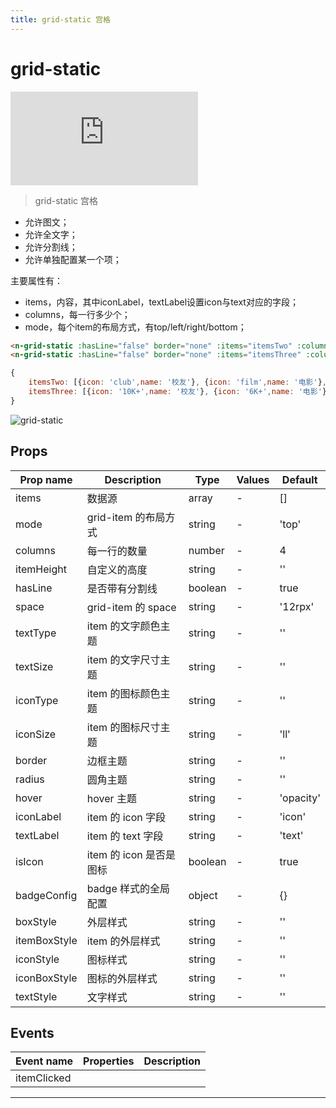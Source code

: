 ```yaml
---
title: grid-static 宫格
---
```


# grid-static

<div class="demo-box">
	<iframe scrolling="auto" frameborder="0" src="http://www.redou.vip/npro/#/pages/display/grid-static" class="demo-box-iframe"></iframe>
</div>

> grid-static 宫格

- 允许图文；
- 允许全文字；
- 允许分割线；
- 允许单独配置某一个项；

主要属性有：

- items，内容，其中iconLabel，textLabel设置icon与text对应的字段；
- columns，每一行多少个；
- mode，每个item的布局方式，有top/left/right/bottom；

```html
<n-grid-static :hasLine="false" border="none" :items="itemsTwo" :columns="3" iconLabel="icon" iconType="primary" textLabel="name" itemHeight="160rpx" boxStyle="margin-left:32rpx;margin-right:32rpx;background-color:#FFFFFF;"></n-grid-static>
<n-grid-static :hasLine="false" border="none" :items="itemsThree" :columns="3" :isIcon="false" iconLabel="icon" iconType="third" iconSize="ll" textLabel="name" space="24rpx" itemHeight="160rpx" boxStyle="margin-left:32rpx;margin-right:32rpx;background-color:#FFFFFF;"></n-grid-static>
```

```js
{
	itemsTwo: [{icon: 'club',name: '校友'}, {icon: 'film',name: '电影'}, {icon: 'task',name: '计划'}],
	itemsThree: [{icon: '10K+',name: '校友'}, {icon: '6K+',name: '电影'}, {icon: '298',name: '计划'}]
}
```

![grid-static](/img/coms/grid-static.jpg)

## Props

| Prop name    | Description             | Type    | Values | Default   |
| ------------ | ----------------------- | ------- | ------ | --------- |
| items        | 数据源                  | array   | -      | []        |
| mode         | grid-item 的布局方式    | string  | -      | 'top'     |
| columns      | 每一行的数量            | number  | -      | 4         |
| itemHeight   | 自定义的高度            | string  | -      | ''        |
| hasLine      | 是否带有分割线          | boolean | -      | true      |
| space        | grid-item 的 space      | string  | -      | '12rpx'   |
| textType     | item 的文字颜色主题     | string  | -      | ''        |
| textSize     | item 的文字尺寸主题     | string  | -      | ''        |
| iconType     | item 的图标颜色主题     | string  | -      | ''        |
| iconSize     | item 的图标尺寸主题     | string  | -      | 'll'      |
| border       | 边框主题                | string  | -      | ''        |
| radius       | 圆角主题                | string  | -      | ''        |
| hover        | hover 主题              | string  | -      | 'opacity' |
| iconLabel    | item 的 icon 字段       | string  | -      | 'icon'    |
| textLabel    | item 的 text 字段       | string  | -      | 'text'    |
| isIcon       | item 的 icon 是否是图标 | boolean | -      | true      |
| badgeConfig  | badge 样式的全局配置    | object  | -      | {}        |
| boxStyle     | 外层样式                | string  | -      | ''        |
| itemBoxStyle | item 的外层样式         | string  | -      | ''        |
| iconStyle    | 图标样式                | string  | -      | ''        |
| iconBoxStyle | 图标的外层样式          | string  | -      | ''        |
| textStyle    | 文字样式                | string  | -      | ''        |

## Events

| Event name  | Properties | Description |
| ----------- | ---------- | ----------- |
| itemClicked |            |

---
